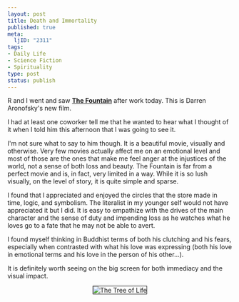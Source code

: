 ```yaml
--- 
layout: post
title: Death and Immortality
published: true
meta: 
  ljID: "2311"
tags: 
- Daily Life
- Science Fiction
- Spirituality
type: post
status: publish
---
```

R and I went and saw <a href="http://thefountainmovie.warnerbros.com/"><strong>The Fountain</strong></a> after work today. This is Darren Aronofsky's new film.

I had at least one coworker tell me that he wanted to hear what I thought of it when I told him this afternoon that I was going to see it.

I'm not sure what to say to him though. It is a beautiful movie, visually and otherwise. Very few movies actually affect me on an emotional level and most of those are the ones that make me feel anger at the injustices of the world, not a sense of both loss and beauty. The Fountain is far from a perfect movie and is, in fact, very limited in a way. While it is so lush visually, on the level of story, it is quite simple and sparse.

I found that I appreciated and enjoyed the circles that the store made in time, logic, and symbolism. The literalist in my younger self would not have appreciated it but I did. It is easy to empathize with the drives of the main character and the sense of duty and impending loss as he watches what he loves go to a fate that he may not be able to avert.

I found myself thinking in Buddhist terms of both his clutching and his fears, especially when contrasted with what his love was expressing (both his love in emotional terms and his love in the person of his other...).

It is definitely worth seeing on the big screen for both immediacy and the visual impact.
<p align="center"><img border="1" alt="The Tree of Life" title="The Tree of Life" src="http://www.zhangzhung.net/lj/fountain-web.jpg" /></p>
